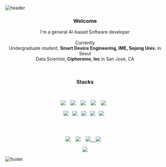 ![header](https://capsule-render.vercel.app/api?type=waving&color=auto&height=200&section=header&text=JOSH%20SEO&fontSize=70&animation=twinkling)



<h3 align="center"> Welcome </h3>
<p align="center">
  I'm  a general AI-based Software developer <br><br>
  Currently
  <br>Undergraduate student, <b>Smart Device Engineering, IME, Sejong Univ.</b> in Seoul
  <br>Data Scientist, <b>Cipherome, Inc</b> in San Jose, CA
</p>

<br>

<h3 align="center"> Stacks </h3>
<br>

<p align="center">
  <img src="https://img.shields.io/badge/C%20-%23007ACC.svg?&style=for-the-badge&logo=c&logoColor=white"/>&nbsp;&nbsp;&nbsp;
  <img src="https://img.shields.io/badge/JAVA%20-%2343853D.svg?&style=for-the-badge&logo=java&logoColor=white"/>&nbsp;&nbsp;&nbsp;
  <img src="https://img.shields.io/badge/python%20-%2314354C.svg?&style=for-the-badge&logo=python&logoColor=white"/>&nbsp;&nbsp;&nbsp;
  <img src="https://img.shields.io/badge/javascript%20-%23e5c91a.svg?&style=for-the-badge&logo=javascript&logoColor=white"/>&nbsp;&nbsp;&nbsp;
  <img href="https://www.mysql.com/" src="https://img.shields.io/badge/MySQL%20-%234579A0.svg?&style=for-the-badge&logo=mysql&logoColor=F39110"/>&nbsp;&nbsp;&nbsp;
</p>
<p align="center">
  <img src="https://img.shields.io/badge/HTML5%20-%232C5263.svg?&style=flat-square&logo=html5&logoColor=white"/>&nbsp;&nbsp;
  <img src ="https://img.shields.io/badge/CSS3-%23316192.svg?&style=flat-square&logo=css3&logoColor=white"/>&nbsp;&nbsp;
  <img src ="https://img.shields.io/badge/TensorFlow-%23ff9419.svg?&style=flat-square&logo=tensorflow&logoColor=white"/>&nbsp;&nbsp;
  <img src="https://img.shields.io/badge/PyTorch%20-%23ff4444.svg?&style=flat-square&logo=pytorch&logoColor=white"/>&nbsp;&nbsp;
  <img src="https://img.shields.io/badge/R%20-%23326ce5.svg?&style=flat-square&logo=r&logoColor=white"/>&nbsp;&nbsp;
</p>

<br><br>

<p align="center" align="right">
  <a target="_blank" href="https://www.instagram.com/givenbottle"><img src="https://img.shields.io/badge/instagram-%23E548B2.svg?&style=plastic&logo=instagram&logoColor=white" /></a>&nbsp;&nbsp;&nbsp;
    <a target="_blank" href="https://www.facebook.com/givenbottle"><img src="https://img.shields.io/badge/facebook-%23326ce5.svg?&style=plastic&logo=facebook&logoColor=white" /></a>&nbsp;&nbsp;&nbsp;
    <a target="_blank" href="https://www.linkedin.com/in/given-bottle/"><img src="http://img.shields.io/badge/-LinkedIn-blue?style=plastic&logo=Linkedin&logoColor=white&&locoColor=white"</a>&nbsp;&nbsp;&nbsp;
  <a target="_blank" href="mailto:sbjun1126@gmail.com?subject=Hello%20Ileri,%20From%20Github"><img src="https://img.shields.io/badge/gmail-%23D14836.svg?&style=plastic&logo=gmail&logoColor=white" /></a>&nbsp;&nbsp;&nbsp;

</p>
<p align="center">
  <a target="_blank" href="https://hits.seeyoufarm.com"><img src="https://hits.seeyoufarm.com/api/count/incr/badge.svg?url=https%3A%2F%2Fgithub.com%2Fsbj6364%2Fhit-counter&count_bg=%2379BDF1&title_bg=%238C8C8C&icon=&icon_color=%23E98CC9&title=hits&edge_flat=false"/></a>
</p>

![footer](https://capsule-render.vercel.app/api?type=slice&color=auto&height=200&section=footer&text=%20&fontSize=90)
